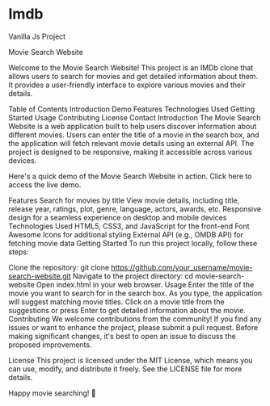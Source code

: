 # Imdb
Vanilla Js Project


Movie Search Website

Welcome to the Movie Search Website! This project is an IMDb clone that allows users to search for movies and get detailed information about them. It provides a user-friendly interface to explore various movies and their details.

Table of Contents
Introduction
Demo
Features
Technologies Used
Getting Started
Usage
Contributing
License
Contact
Introduction
The Movie Search Website is a web application built to help users discover information about different movies. Users can enter the title of a movie in the search box, and the application will fetch relevant movie details using an external API. The project is designed to be responsive, making it accessible across various devices.

Here's a quick demo of the Movie Search Website in action. Click here to access the live demo.


Features
Search for movies by title
View movie details, including title, release year, ratings, plot, genre, language, actors, awards, etc.
Responsive design for a seamless experience on desktop and mobile devices
Technologies Used
HTML5, CSS3, and JavaScript for the front-end
Font Awesome Icons for additional styling
External API (e.g., OMDB API) for fetching movie data
Getting Started
To run this project locally, follow these steps:

Clone the repository: git clone https://github.com/your_username/movie-search-website.git
Navigate to the project directory: cd movie-search-website
Open index.html in your web browser.
Usage
Enter the title of the movie you want to search for in the search box.
As you type, the application will suggest matching movie titles.
Click on a movie title from the suggestions or press Enter to get detailed information about the movie.
Contributing
We welcome contributions from the community! If you find any issues or want to enhance the project, please submit a pull request. Before making significant changes, it's best to open an issue to discuss the proposed improvements.


License
This project is licensed under the MIT License, which means you can use, modify, and distribute it freely. See the LICENSE file for more details.



Happy movie searching! 🍿
